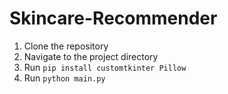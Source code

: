 # Skincare-Recommender

1. Clone the repository
2. Navigate to the project directory
3. Run `pip install customtkinter Pillow`
4. Run `python main.py`
